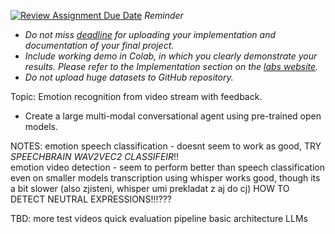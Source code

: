 [![Review Assignment Due Date](https://classroom.github.com/assets/deadline-readme-button-22041afd0340ce965d47ae6ef1cefeee28c7c493a6346c4f15d667ab976d596c.svg)](https://classroom.github.com/a/rMTkWhxv)
*Reminder*
*   *Do not miss [deadline](https://su2.utia.cas.cz/labs.html#projects) for uploading your implementation and documentation of your final project.*
*   *Include working demo in Colab, in which you clearly demonstrate your results. Please refer to the Implementation section on the [labs website](https://su2.utia.cas.cz/labs.html#projects).*
*   *Do not upload huge datasets to GitHub repository.*


Topic: Emotion recognition from video stream with feedback. 
- Create a large multi-modal conversational agent using pre-trained open models.

NOTES:
emotion speech classification - doesnt seem to work as good, TRY *SPEECHBRAIN WAV2VEC2 CLASSIFEIR*!!    
emotion video detection - seem to perform better than speech classification even on smaller models
transcription using whisper works good, though its a bit slower (also zjisteni, whisper umi prekladat z aj do cj)
HOW TO DETECT NEUTRAL EXPRESSIONS!!!???

TBD:
more test videos
quick evaluation pipeline
basic architecture
LLMs
